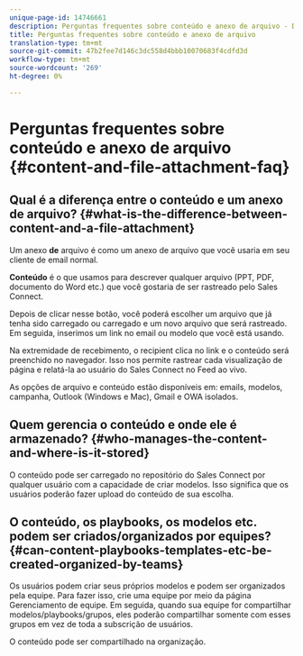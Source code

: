 ```yaml
---
unique-page-id: 14746661
description: Perguntas frequentes sobre conteúdo e anexo de arquivo - Documentos do Marketing - Documentação do produto
title: Perguntas frequentes sobre conteúdo e anexo de arquivo
translation-type: tm+mt
source-git-commit: 47b2fee7d146c3dc558d4bbb10070683f4cdfd3d
workflow-type: tm+mt
source-wordcount: '269'
ht-degree: 0%

---
```



# Perguntas frequentes sobre conteúdo e anexo de arquivo {#content-and-file-attachment-faq}

## Qual é a diferença entre o conteúdo e um anexo de arquivo? {#what-is-the-difference-between-content-and-a-file-attachment}

Um anexo **de** arquivo é como um anexo de arquivo que você usaria em seu cliente de email normal.

**Conteúdo** é o que usamos para descrever qualquer arquivo (PPT, PDF, documento do Word etc.) que você gostaria de ser rastreado pelo Sales Connect.

Depois de clicar nesse botão, você poderá escolher um arquivo que já tenha sido carregado ou carregado e um novo arquivo que será rastreado. Em seguida, inserimos um link no email ou modelo que você está usando.

Na extremidade de recebimento, o recipient clica no link e o conteúdo será preenchido no navegador. Isso nos permite rastrear cada visualização de página e relatá-la ao usuário do Sales Connect no Feed ao vivo.

As opções de arquivo e conteúdo estão disponíveis em: emails, modelos, campanha, Outlook (Windows e Mac), Gmail e OWA isolados.

## Quem gerencia o conteúdo e onde ele é armazenado? {#who-manages-the-content-and-where-is-it-stored}

O conteúdo pode ser carregado no repositório do Sales Connect por qualquer usuário com a capacidade de criar modelos. Isso significa que os usuários poderão fazer upload do conteúdo de sua escolha.

## O conteúdo, os playbooks, os modelos etc. podem ser criados/organizados por equipes? {#can-content-playbooks-templates-etc-be-created-organized-by-teams}

Os usuários podem criar seus próprios modelos e podem ser organizados pela equipe. Para fazer isso, crie uma equipe por meio da página Gerenciamento de equipe. Em seguida, quando sua equipe for compartilhar modelos/playbooks/grupos, eles poderão compartilhar somente com esses grupos em vez de toda a subscrição de usuários.

O conteúdo pode ser compartilhado na organização.

